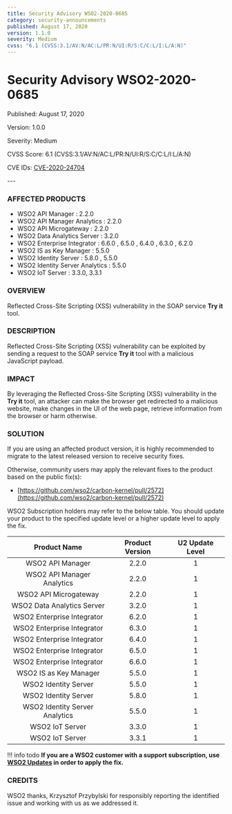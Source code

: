 ```yaml
---
title: Security Advisory WSO2-2020-0685
category: security-announcements
published: August 17, 2020
version: 1.1.0
severity: Medium
cvss: "6.1 (CVSS:3.1/AV:N/AC:L/PR:N/UI:R/S:C/C:L/I:L/A:N)"
---
```


# Security Advisory WSO2-2020-0685

<p class="doc-info">Published: August 17, 2020</p>
<p class="doc-info">Version: 1.0.0</p>
<p class="doc-info">Severity: Medium</p>
<p class="doc-info">CVSS Score: 6.1 (CVSS:3.1/AV:N/AC:L/PR:N/UI:R/S:C/C:L/I:L/A:N)</p>
<p class="doc-info">CVE IDs: <a href="https://www.cve.org/CVERecord?id=CVE-2020-24704">CVE-2020-24704</a></p>
---

### AFFECTED PRODUCTS
* WSO2 API Manager : 2.2.0
* WSO2 API Manager Analytics : 2.2.0
* WSO2 API Microgateway : 2.2.0
* WSO2 Data Analytics Server : 3.2.0
* WSO2 Enterprise Integrator : 6.6.0 , 6.5.0 , 6.4.0 , 6.3.0 , 6.2.0
* WSO2 IS as Key Manager : 5.5.0
* WSO2 Identity Server : 5.8.0 , 5.5.0
* WSO2 Identity Server Analytics : 5.5.0
* WSO2 IoT Server : 3.3.0, 3.3.1


### OVERVIEW
Reflected Cross-Site Scripting (XSS) vulnerability in the SOAP service **Try it** tool.


### DESCRIPTION
Reflected Cross-Site Scripting (XSS) vulnerability can be exploited by sending a request to the SOAP service **Try it** tool with a malicious JavaScript payload.


### IMPACT
By leveraging the Reflected Cross-Site Scripting (XSS) vulnerability in the **Try it** tool, an attacker can make the browser get redirected to a malicious website, make changes in the UI of the web page, retrieve information from the browser or harm otherwise.


### SOLUTION
If you are using an affected product version, it is highly recommended to migrate to the latest released version to receive security fixes.

Otherwise, community users may apply the relevant fixes to the product based on the public fix(s):

* [https://github.com/wso2/carbon-kernel/pull/2572](https://github.com/wso2/carbon-kernel/pull/2572)

WSO2 Subscription holders may refer to the below table. You should update your product to the specified update level or a higher update level to apply the fix.

|          Product Name          | Product Version | U2 Update Level |
|:------------------------------:|:---------------:|:---------------:|
| WSO2 API Manager               |      2.2.0      |        1        |
| WSO2 API Manager Analytics     |      2.2.0      |        1        |
| WSO2 API Microgateway          |      2.2.0      |        1        |
| WSO2 Data Analytics Server     |      3.2.0      |        1        |
| WSO2 Enterprise Integrator     |      6.2.0      |        1        |
| WSO2 Enterprise Integrator     |      6.3.0      |        1        |
| WSO2 Enterprise Integrator     |      6.4.0      |        1        |
| WSO2 Enterprise Integrator     |      6.5.0      |        1        |
| WSO2 Enterprise Integrator     |      6.6.0      |        1        |
| WSO2 IS as Key Manager         |      5.5.0      |        1        |
| WSO2 Identity Server           |      5.5.0      |        1        |
| WSO2 Identity Server           |      5.8.0      |        1        |
| WSO2 Identity Server Analytics |      5.5.0      |        1        |
| WSO2 IoT Server                |      3.3.0      |        1        |
| WSO2 IoT Server                |      3.3.1      |        1        |

!!! info todo
    **If you are a WSO2 customer with a support subscription, use [WSO2 Updates](https://wso2.com/updates/) in order to apply the fix.**


### CREDITS
WSO2 thanks, Krzysztof Przybylski for responsibly reporting the identified issue and working with us as we addressed it.

